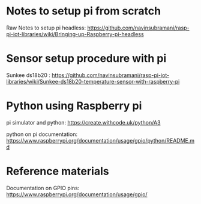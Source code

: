 # Notes to setup pi from scratch

Raw Notes to setup pi headless: https://github.com/navinsubramani/rasp-pi-iot-libraries/wiki/Bringing-up-Raspberry-pi-headless

# Sensor setup procedure with pi

Sunkee ds18b20 : https://github.com/navinsubramani/rasp-pi-iot-libraries/wiki/Sunkee-ds18b20-temperature-sensor-with-raspberry-pi

# Python using Raspberry pi

pi simulator and python: https://create.withcode.uk/python/A3

python on pi documentation: https://www.raspberrypi.org/documentation/usage/gpio/python/README.md

# Reference materials

Documentation on GPIO pins: https://www.raspberrypi.org/documentation/usage/gpio/
